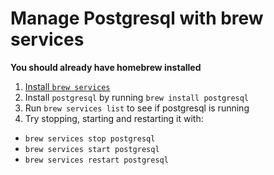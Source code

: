 # Manage Postgresql with brew services

__You should already have homebrew installed__

1. [Install `brew services`](https://github.com/Homebrew/homebrew-services)
0. Install `postgresql` by running `brew install postgresql`
0. Run `brew services list` to see if postgresql is running
0. Try stopping, starting and restarting it with:
  - `brew services stop postgresql`
  - `brew services start postgresql`
  - `brew services restart postgresql`
